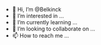 - 👋 Hi, I’m @Belkinck
- 👀 I’m interested in ...
- 🌱 I’m currently learning ...
- 💞️ I’m looking to collaborate on ...
- 📫 How to reach me ...

<!---
Belkinck/Belkinck is a ✨ special ✨ repository because its `README.md` (this file) appears on your GitHub profile.
You can click the Preview link to take a look at your changes.
--->
